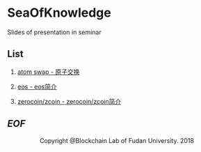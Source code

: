 # SeaOfKnowledge
Slides of presentation in seminar

## List

1. [atom swap - 原子交换](./atomic-swap/slide.md)

2. [eos - eos简介](./eos/outline.md)

3. [zerocoin/zcoin - zerocoin/zcoin简介](./Zerocoin&Zcoin/Zerocoin.md)

## _EOF_

<p align="center">Copyright @Blockchain Lab of Fudan University. 2018</p>
